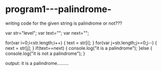 # program1---palindrome-
writing code for the given string is palindrome or not???



var str="level";
var text="";
var next="";

for(var i=0;i<str.length;i++) {
text = str[i];
}
for(var j=str.length;j>=0;j--) {
next = str[j];
}
if(text==next) {
console.log("it is a palindrome");
}else {
console.log("it is not a palindrome");
}

output: it is a palindrome.........
